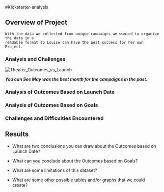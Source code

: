 #Kickstarter-analysis

## Overview of Project

    With the data we collected from unique campaigns we wanted to organize the data in a 
    readable format so Louise can have the best success for her own Project.

###   Analysis and Challenges

    
![Theater_Outcomes_vs_Launch](https://user-images.githubusercontent.com/109993695/182515113-774ae212-a6b8-4669-a70e-9c7f74745a13.png)


***You can See May was the best month for the campaigns in the past.***



### Analysis of Outcomes Based on Launch Date

### Analysis of Outcomes Based on Goals

### Challenges and Difficulties Encountered

## Results

- What are two conclusions you can draw about the Outcomes based on Launch Date?

- What can you conclude about the Outcomes based on Goals?

- What are some limitations of this dataset?

- What are some other possible tables and/or graphs that we could create?
